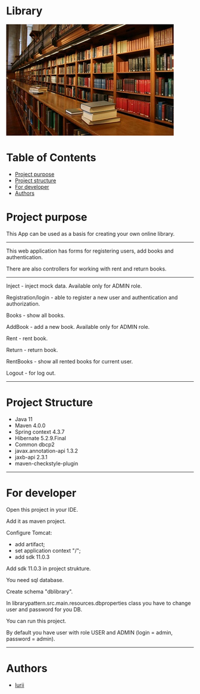 # Library
![Internet-shop](/images/library.jpg)

# Table of Contents
* [Project purpose](#purpose)
* [Project structure](#structure)
* [For developer](#developer-start)
* [Authors](#authors)

# <a name="purpose"></a>Project purpose
This App can be used as a basis for creating your own online library.
<hr>
This web application has forms for registering users, add books and authentication.

There are also controllers for working with rent and return books.
<hr>
Inject - inject mock data. Available only for ADMIN role.

Registration/login - able to register a new user and authentication and authorization.

Books - show all books.

AddBook - add a new book. Available only for ADMIN role.

Rent - rent book.

Return - return book.

RentBooks - show all rented books for current user.

Logout - for log out.
<hr>

# <a name="structure"></a>Project Structure
* Java 11
* Maven 4.0.0
* Spring context 4.3.7
* Hibernate 5.2.9.Final
* Common dbcp2
* javax.annotation-api 1.3.2
* jaxb-api 2.3.1
* maven-checkstyle-plugin
<hr>

# <a name="developer-start"></a>For developer

Open this project in your IDE.

Add it as maven project.

Configure Tomcat:
* add artifact;
* set application context "/";
* add sdk 11.0.3

Add sdk 11.0.3 in project strukture.

You need sql database.

Create schema "dblibrary".

In librarypattern.src.main.resources.dbproperties class you have to change user and password for you DB.

You can run this project.

By default you have user with role USER and ADMIN (login = admin, password = admin). 
<hr>

# <a name="authors"></a>Authors
* [Iurii](https://github.com/kenu21)
